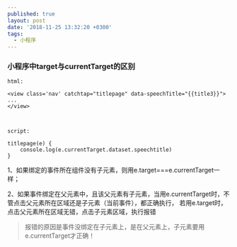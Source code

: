 ```yaml
---
published: true
layout: post
date: '2018-11-25 13:32:20 +0300'
tags:
  - 小程序
---
```

### 小程序中target与currentTarget的区别


```
html:

<view class='nav' catchtap="titlepage" data-speechTitle="{{title3}}">
...
</view>



script:

titlepage(e) {
    console.log(e.currentTarget.dataset.speechtitle)
}
```
1、如果绑定的事件所在组件没有子元素，则用e.target===e.currentTarget一样；

2、如果事件绑定在父元素中，且该父元素有子元素，当用e.currentTarget时，不管点击父元素所在区域还是子元素（当前事件），都正确执行， 
若用e.target时，点击父元素所在区域无错，点击子元素区域，执行报错
>报错的原因是事件没绑定在子元素上，是在父元素上，子元素要用e.currentTarget才正确！
